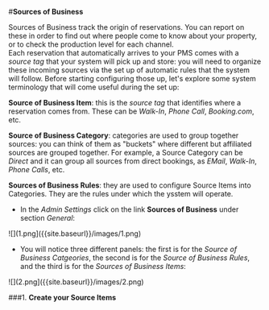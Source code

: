 
#**Sources of Business**  

Sources of Business track the origin of reservations. You can report on these in order to find out where people come to know about your property, or to check the production level for each channel.  
Each reservation that automatically arrives to your PMS comes with a _source tag_ that your system will pick up and store: you will need to organize these incoming sources via the set up of automatic rules that the system will follow. Before starting configuring those up, let's explore some system terminology that will come useful during the set up: 

**Source of Business Item**: this is the _source tag_ that identifies where a reservation comes from. These can be _Walk-In_, _Phone Call_, _Booking.com_, etc.  

**Source of Business Category**: categories are used to group together sources: you can think of them as "buckets" where different but affiliated sources are grouped together. For example, a Source Category can be _Direct_ and it can group all sources from direct bookings, as _EMail_, _Walk-In_, _Phone Calls_, etc.  

**Sources of Business Rules**: they are used to configure Source Items into Categories. They are the rules under which the ysstem will operate.  

 - In the _Admin Settings_ click on the link **Sources of Business** under section _General_:  
 
 ![](1.png]({{site.baseurl}}/images/1.png)  
 
 - You will notice three different panels: the first is for the _Source of Business Catgeories_, the second is for the _Source of Business Rules_, and the third is for the _Sources of Business Items_:  
 
 ![](2.png]({{site.baseurl}}/images/2.png)  
 
 ###1. **Create your Source Items** 



